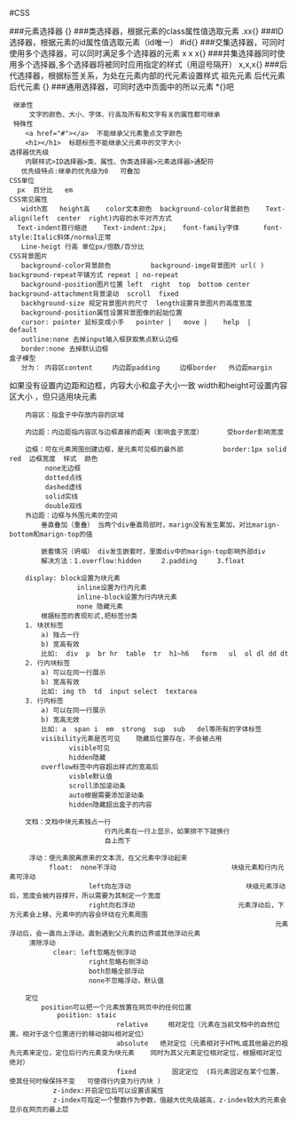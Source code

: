 #CSS
   
###元素选择器
        {}
###类选择器，根据元素的class属性值选取元素
       .xx{}
###ID选择器，根据元素的id属性值选取元素（id唯一）
       #id{}
###交集选择器，可同时使用多个选择器，可以同时满足多个选择器的元素
      x  x  x{}
###并集选择器同时使用多个选择器,多个选择器将被同时应用指定的样式（用逗号隔开）
       x,x,x{}
###后代选择器，根据标签关系，为处在元素内部的代元素设置样式
       祖先元素  后代元素  后代元素 {}
###通用选择器，可同时选中页面中的所以元素
       *{}吧       

     继承性
         文字的颜色、大小、字体、行高及所有和文字有关的属性都可继承
     特殊性
        <a href="#"></a>  不能继承父元素重点文字颜色
        <h1></h1>  标题标签不能继承父元素中的文字大小
    选择器优先级
        内联样式>ID选择器>类、属性、伪类选择器>元素选择器>通配符
       优先级特点:继承的优先级为0   可叠加
    CSS单位
      px  百分比   em
    CSS常见属性
       width宽   height高    color文本颜色  background-color背景颜色    Text-align(left  center  right)内容的水平对齐方式    
      Text-indent首行缩进    Text-indent:2px;    font-family字体      font-style:Italic斜体/normal正常
       Line-heigt 行高 单位px/倍数/百分比
    CSS背景图片
       background-color背景颜色          background-imge背景图片 url( )       background-repeat平铺方式 repeat | no-repeat
       background-position图片位置 left  right  top  bottom center      background-attachment背景滚动  scroll  fixed
       backhground-size 规定背景图片的尺寸  length设置背景图片的高度宽度  
       background-position属性设置背景图像的起始位置      
       cursor: pointer 鼠标变成小手   pointer |   move |    help  |   default
       outline:none 去掉input输入框获取焦点默认边框
       border:none 去掉默认边框
    盒子模型
       分为： 内容区content     内边距padding     边框border   外边距margin
       
如果没有设置内边距和边框，内容大小和盒子大小一致
       width和height可设置内容区大小 ，但只适用块元素
      
        内容区：指盒子中存放内容的区域

        内边距：内边距指内容区与边框直接的距离（影响盒子宽度）      受border影响宽度
    
        边框：可在元素周围创建边框，是元素可见框的最外部          border:1px solid red  边框宽度  样式  颜色    
             none无边框
             dotted点线
             dashed虚线
             solid实线
             double双线  
        外边距：边框与外围元素的空间
            垂直叠加（重叠） 当两个div垂直局部时，marign没有发生累加，对比marign-bottom和marign-top的值
      
            嵌套情况（坍塌） div发生嵌套时，里面div中的marign-top影响外部div
            解决方法：1.overflow:hidden     2.padding     3.float
        
        display: block设置为块元素
                     inline设置为行内元素
                     inline-block设置为行内块元素
                     none 隐藏元素
            根据标签的表现形式,把标签分类 
		1. 块状标签 
			a) 独占一行
			b) 宽高有效
			比如:  div  p  br hr  table  tr  h1~h6   form   ul  ol dl dd dt
		2. 行内块标签
			a) 可以在同一行展示
			b) 宽高有效
			比如: img th  td  input select  textarea
		3. 行内标签
			a) 可以在同一行展示
			b) 宽高无效
			比如: a  span i  em  strong  sup  sub   del等所有的字体标签 
            visibility元素是否可见    隐藏后位置存在，不会被占用
                   visible可见
                   hidden隐藏      
            overflow标签中内容超出样式的宽高后
                   visble默认值
                   scroll添加滚动条
                   auto根据需要添加滚动条
                   hidden隐藏超出盒子的内容  

        文档：文档中块元素独占一行
                            行内元素在一行上显示，如果排不下就换行
                            自上而下

         浮动：使元素脱离原来的文本流，在父元素中浮动起来
              float:  none不浮动                             块级元素和行内元素可浮动
                        left向左浮动                             块级元素浮动后，宽度会被内容撑开，所以需要为其制定一个宽度
                        right向右浮动                          元素浮动后，下方元素会上移，元素中的内容会环绕在元素周围
                                                                       元素浮动后，会一直向上浮动，直到遇到父元素的边界或其他浮动元素
         清除浮动
               clear: left忽略左侧浮动    
                        right忽略右侧浮动
                        both忽略全部浮动
                        none不忽略浮动，默认值

        定位
            position可以把一个元素放置在网页中的任何位置
                position: staic
                               relative     相对定位（元素在当前文档中的自然位置。相对于这个位置进行的移动就叫相对定位）
                               absolute   绝对定位（元素相对于HTML或其他最近的祖先元素来定位，定位后行内元素变为块元素    同时为其父元素定位相对定位，根据相对定位绝对）
                               fixed         固定定位  (将元素固定在某个位置，使其任何时候保持不变   可使得行内变为行内块 )
               z-index:开启定位后可以设置该属性
               z-index可指定一个整数作为参数，值越大优先级越高，z-index较大的元素会显示在网页的最上层